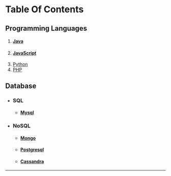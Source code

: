 # Table Of Contents  

## Programming Languages
   1. #### [Java](https://srimuthurajesh.github.io/Tech-Notes/Java)  
   2. #### [JavaScript](https://srimuthurajesh.github.io/Tech-Notes/Java%20script)  
   3. [Python](https://srimuthurajesh.github.io/Tech-Notes/Python)  
   4. [PHP](https://srimuthurajesh.github.io/Tech-Notes/PHP)  

## Database
   - ### SQL  
      - #### [Mysql](https://srimuthurajesh.github.io/Tech-Notes/SQL/mysql.html)  
   - ### NoSQL  
      - #### [Mongo](https://srimuthurajesh.github.io/Tech-Notes/NoSql/Mongo.html)  
      - #### [Postgresql](https://srimuthurajesh.github.io/Tech-Notes/NoSql/Mongo.html)  
      - #### [Cassandra](https://srimuthurajesh.github.io/Tech-Notes/NoSql/Cassandra.html)  


----
